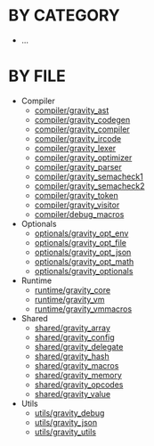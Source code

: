 # BY CATEGORY
* ...

# BY FILE
* Compiler
  * [compiler/gravity_ast](cplr-g_ast)
  * [compiler/gravity_codegen](cplr-g_codegen)
  * [compiler/gravity_compiler](cplr-g_compiler)
  * [compiler/gravity_ircode](cplr-g_ircode)
  * [compiler/gravity_lexer](cplr-g_lexer)
  * [compiler/gravity_optimizer](cplr-g_optimizer)
  * [compiler/gravity_parser](cplr-g_parser)
  * [compiler/gravity_semacheck1](cplr-g_semacheck1)
  * [compiler/gravity_semacheck2](cplr-g_semacheck2)
  * [compiler/gravity_token](cplr-g_token)
  * [compiler/gravity_visitor](cplr-g_visitor)
  * [compiler/debug_macros](cplr-dbg_macros)
* Optionals
  * [optionals/gravity_opt_env](opt-go_env)
  * [optionals/gravity_opt_file](opt-go_file)
  * [optionals/gravity_opt_json](opt-go_json)
  * [optionals/gravity_opt_math](opt-go_math)
  * [optionals/gravity_optionals](opt-g_optionals)
* Runtime
  * [runtime/gravity_core](rt-g_core)
  * [runtime/gravity_vm](rt-g_vm)
  * [runtime/gravity_vmmacros](rt-g_vmmacros)
* Shared
  * [shared/gravity_array](shrd-g_array)
  * [shared/gravity_config](shrd-g_config)
  * [shared/gravity_delegate](shrd-g_delegate)
  * [shared/gravity_hash](shrd-g_hash)
  * [shared/gravity_macros](shrd-g_macros)
  * [shared/gravity_memory](shrd-g_memory)
  * [shared/gravity_opcodes](shrd-g_opcodes)
  * [shared/gravity_value](shrd-g_value)
* Utils
  * [utils/gravity_debug](utils-g_debug)
  * [utils/gravity_json](utils-g_json)
  * [utils/gravity_utils](utils-g_utils)